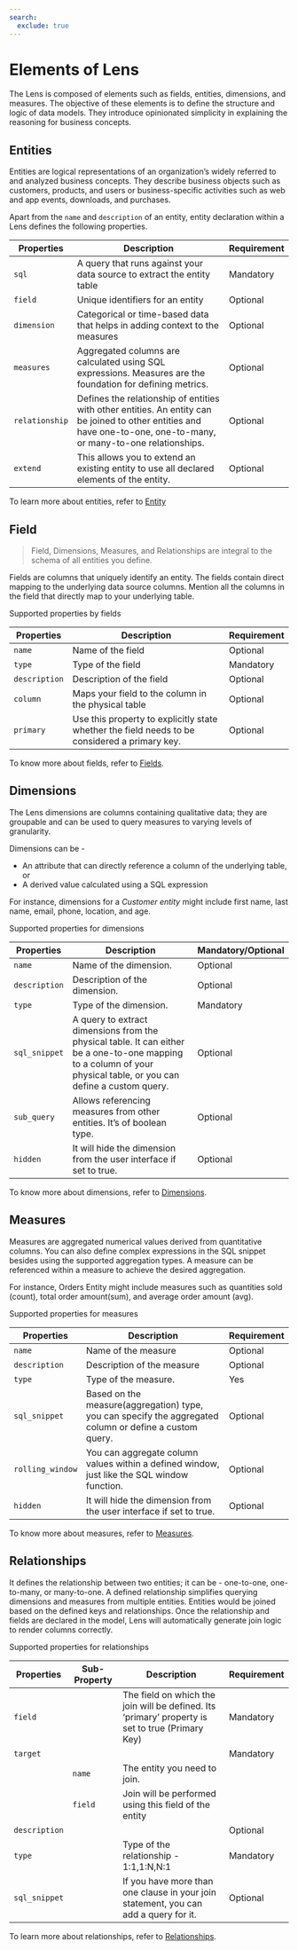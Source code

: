 ```yaml
---
search:
  exclude: true
---
```


# Elements of Lens

The Lens is composed of elements such as fields, entities, dimensions, and measures. The objective of these elements is to define the structure and logic of data models. They introduce opinionated simplicity in explaining the reasoning for business concepts.

## Entities

Entities are logical representations of an organization’s widely referred to and analyzed business concepts. They describe business objects such as customers, products, and users or business-specific activities such as web and app events, downloads, and purchases. 

Apart from the `name` and `description` of an entity, entity declaration within a Lens defines the following properties. 

| Properties | Description | Requirement |
| --- | --- | --- |
| `sql` | A query that runs against your data source to extract the entity table | Mandatory |
| `field` | Unique identifiers for an entity | Optional |
| `dimension` | Categorical or time-based data that helps in adding context to the measures | Optional |
| `measures` | Aggregated columns are calculated using SQL expressions. Measures are the foundation for defining metrics. | Optional |
| `relationship` | Defines the relationship of entities with other entities. An entity can be joined to other entities and have one-to-one, one-to-many, or many-to-one relationships. | Optional |
| `extend` | This allows you to extend an existing entity to use all declared elements of the entity. | Optional |

To learn more about entities, refer to
[Entity](/interfaces/lens/elements_of_lens/entity/)

## Field

> Field, Dimensions, Measures, and Relationships are integral to the schema of all entities you define.
> 

Fields are columns that uniquely identify an entity. The fields contain direct mapping to the underlying data source columns. Mention all the columns in the field that directly map to your underlying table. 

Supported properties by fields

| Properties | Description | Requirement |
| --- | --- | --- |
| `name` | Name of the field | Optional |
| `type` | Type of the field | Mandatory |
| `description` | Description of the field | Optional |
| `column` | Maps your field to the column in the physical table | Optional |
| `primary` | Use this property to explicitly state whether the field needs to be considered a primary key. | Optional |

To know more about fields, refer to
[Fields](/interfaces/lens/elements_of_lens/fields/).

## Dimensions

The Lens dimensions are columns containing qualitative data; they are groupable and can be used to query measures to varying levels of granularity. 

Dimensions can be - 

- An attribute that can directly reference a column of the underlying table, or
- A derived value calculated using a SQL expression

For instance, dimensions for a *Customer entity* might include first name, last name, email, phone, location, and age. 

Supported properties for dimensions

| Properties | Description | Mandatory/Optional |
| --- | --- | --- |
| `name` | Name of the dimension. | Optional |
| `description` | Description of the dimension. | Optional |
| `type` | Type of the dimension.| Mandatory |
| `sql_snippet` | A query to extract dimensions from the physical table. It can either be a one-to-one mapping to a column of your physical table, or you can define a custom query. | Optional |
| `sub_query` | Allows referencing measures from other entities. It’s of boolean type. | Optional |
| `hidden` | It will hide the dimension from the user interface if set to true. | Optional |

To know more about dimensions, refer to
[Dimensions](/interfaces/lens/elements_of_lens/dimensions/).

## Measures

Measures are aggregated numerical values derived from quantitative columns. You can also define complex expressions in the SQL snippet besides using the supported aggregation types. A measure can be referenced within a measure to achieve the desired aggregation.

For instance, Orders Entity might include measures such as quantities sold (count), total order amount(sum), and average order amount (avg).

Supported properties for measures

| Properties | Description | Requirement |
| --- | --- | --- |
| `name` | Name of the measure | Optional |
| `description` | Description of the measure | Optional |
| `type` | Type of the measure.  | Yes |
| `sql_snippet` | Based on the measure(aggregation) type, you can specify the aggregated column or define a custom query. | Optional |
| `rolling_window` | You can aggregate column values within a defined window, just like the SQL window function. | Optional |
| `hidden` | It will hide the dimension from the user interface if set to true. | Optional |

To know more about measures, refer to
[Measures](/interfaces/lens/elements_of_lens/measures/).

## Relationships

It defines the relationship between two entities; it can be - one-to-one, one-to-many, or many-to-one. A defined relationship simplifies querying dimensions and measures from multiple entities. Entities would be joined based on the defined keys and relationships. Once the relationship and fields are declared in the model, Lens will automatically generate join logic to render columns correctly. 

Supported properties for relationships

| Properties | Sub-Property | Description | Requirement |
| --- | --- | --- | --- |
| `field` |  | The field on which the join will be defined. Its ‘primary’ property is set to true (Primary Key) | Mandatory |
| `target` |  |  | Mandatory |
|  | `name` | The entity you need to join. |  |
|  | `field` | Join will be performed using this field of the entity |  |
| `description` |  |  | Optional |
| `type` |  | Type of the relationship - 1:1,1:N,N:1 | Mandatory |
| `sql_snippet` |  | If you have more than one clause in your join statement, you can add a query for it. | Optional |

To learn more about relationships, refer to
[Relationships](/interfaces/lens/elements_of_lens/relationships/).
